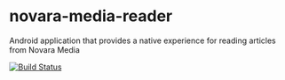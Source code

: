 # novara-media-reader
Android application that provides a native experience for reading articles from Novara Media 

[![Build Status](https://travis-ci.org/theaaron123/novara-media-reader.svg?branch=master)](https://travis-ci.org/theaaron123/novara-media-reader)

